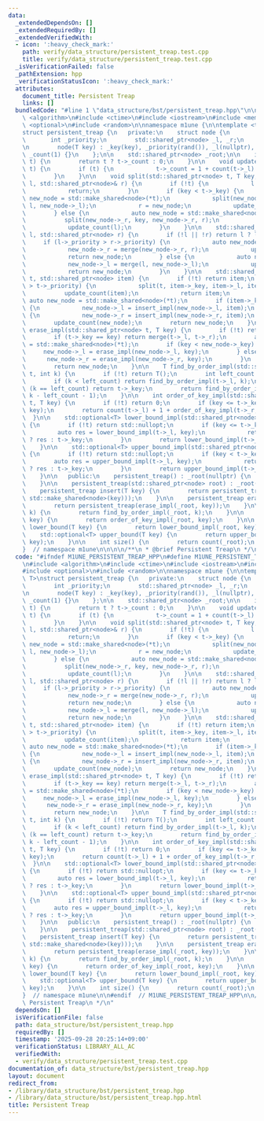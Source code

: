 ```yaml
---
data:
  _extendedDependsOn: []
  _extendedRequiredBy: []
  _extendedVerifiedWith:
  - icon: ':heavy_check_mark:'
    path: verify/data_structure/persistent_treap.test.cpp
    title: verify/data_structure/persistent_treap.test.cpp
  _isVerificationFailed: false
  _pathExtension: hpp
  _verificationStatusIcon: ':heavy_check_mark:'
  attributes:
    document_title: Persistent Treap
    links: []
  bundledCode: "#line 1 \"data_structure/bst/persistent_treap.hpp\"\n\n\n\n#include\
    \ <algorithm>\n#include <ctime>\n#include <iostream>\n#include <memory>\n#include\
    \ <optional>\n#include <random>\n\nnamespace m1une {\n\ntemplate <typename T>\n\
    struct persistent_treap {\n   private:\n    struct node {\n        T _key;\n \
    \       int _priority;\n        std::shared_ptr<node> _l, _r;\n        int _count;\n\
    \n        node(T key) : _key(key), _priority(rand()), _l(nullptr), _r(nullptr),\
    \ _count(1) {}\n    };\n\n    std::shared_ptr<node> _root;\n\n    int count(std::shared_ptr<node>\
    \ t) {\n        return t ? t->_count : 0;\n    }\n\n    void update_count(std::shared_ptr<node>\
    \ t) {\n        if (t) {\n            t->_count = 1 + count(t->_l) + count(t->_r);\n\
    \        }\n    }\n\n    void split(std::shared_ptr<node> t, T key, std::shared_ptr<node>&\
    \ l, std::shared_ptr<node>& r) {\n        if (!t) {\n            l = r = nullptr;\n\
    \            return;\n        }\n        if (key < t->_key) {\n            auto\
    \ new_node = std::make_shared<node>(*t);\n            split(new_node->_l, key,\
    \ l, new_node->_l);\n            r = new_node;\n            update_count(r);\n\
    \        } else {\n            auto new_node = std::make_shared<node>(*t);\n \
    \           split(new_node->_r, key, new_node->_r, r);\n            l = new_node;\n\
    \            update_count(l);\n        }\n    }\n\n    std::shared_ptr<node> merge(std::shared_ptr<node>\
    \ l, std::shared_ptr<node> r) {\n        if (!l || !r) return l ? l : r;\n   \
    \     if (l->_priority > r->_priority) {\n            auto new_node = std::make_shared<node>(*l);\n\
    \            new_node->_r = merge(new_node->_r, r);\n            update_count(new_node);\n\
    \            return new_node;\n        } else {\n            auto new_node = std::make_shared<node>(*r);\n\
    \            new_node->_l = merge(l, new_node->_l);\n            update_count(new_node);\n\
    \            return new_node;\n        }\n    }\n\n    std::shared_ptr<node> insert_impl(std::shared_ptr<node>\
    \ t, std::shared_ptr<node> item) {\n        if (!t) return item;\n        if (item->_priority\
    \ > t->_priority) {\n            split(t, item->_key, item->_l, item->_r);\n \
    \           update_count(item);\n            return item;\n        }\n       \
    \ auto new_node = std::make_shared<node>(*t);\n        if (item->_key < new_node->_key)\
    \ {\n            new_node->_l = insert_impl(new_node->_l, item);\n        } else\
    \ {\n            new_node->_r = insert_impl(new_node->_r, item);\n        }\n\
    \        update_count(new_node);\n        return new_node;\n    }\n\n    std::shared_ptr<node>\
    \ erase_impl(std::shared_ptr<node> t, T key) {\n        if (!t) return nullptr;\n\
    \        if (t->_key == key) return merge(t->_l, t->_r);\n        auto new_node\
    \ = std::make_shared<node>(*t);\n        if (key < new_node->_key) {\n       \
    \     new_node->_l = erase_impl(new_node->_l, key);\n        } else {\n      \
    \      new_node->_r = erase_impl(new_node->_r, key);\n        }\n        update_count(new_node);\n\
    \        return new_node;\n    }\n\n    T find_by_order_impl(std::shared_ptr<node>\
    \ t, int k) {\n        if (!t) return T();\n        int left_count = count(t->_l);\n\
    \        if (k < left_count) return find_by_order_impl(t->_l, k);\n        if\
    \ (k == left_count) return t->_key;\n        return find_by_order_impl(t->_r,\
    \ k - left_count - 1);\n    }\n\n    int order_of_key_impl(std::shared_ptr<node>\
    \ t, T key) {\n        if (!t) return 0;\n        if (key <= t->_key) return order_of_key_impl(t->_l,\
    \ key);\n        return count(t->_l) + 1 + order_of_key_impl(t->_r, key);\n  \
    \  }\n\n    std::optional<T> lower_bound_impl(std::shared_ptr<node> t, T key)\
    \ {\n        if (!t) return std::nullopt;\n        if (key <= t->_key) {\n   \
    \         auto res = lower_bound_impl(t->_l, key);\n            return res.has_value()\
    \ ? res : t->_key;\n        }\n        return lower_bound_impl(t->_r, key);\n\
    \    }\n\n    std::optional<T> upper_bound_impl(std::shared_ptr<node> t, T key)\
    \ {\n        if (!t) return std::nullopt;\n        if (key < t->_key) {\n    \
    \        auto res = upper_bound_impl(t->_l, key);\n            return res.has_value()\
    \ ? res : t->_key;\n        }\n        return upper_bound_impl(t->_r, key);\n\
    \    }\n\n   public:\n    persistent_treap() : _root(nullptr) {\n        srand(time(NULL));\n\
    \    }\n\n    persistent_treap(std::shared_ptr<node> root) : _root(root) {}\n\n\
    \    persistent_treap insert(T key) {\n        return persistent_treap(insert_impl(_root,\
    \ std::make_shared<node>(key)));\n    }\n\n    persistent_treap erase(T key) {\n\
    \        return persistent_treap(erase_impl(_root, key));\n    }\n\n    T find_by_order(int\
    \ k) {\n        return find_by_order_impl(_root, k);\n    }\n\n    int order_of_key(T\
    \ key) {\n        return order_of_key_impl(_root, key);\n    }\n\n    std::optional<T>\
    \ lower_bound(T key) {\n        return lower_bound_impl(_root, key);\n    }\n\n\
    \    std::optional<T> upper_bound(T key) {\n        return upper_bound_impl(_root,\
    \ key);\n    }\n\n    int size() {\n        return count(_root);\n    }\n};\n\n\
    }  // namespace m1une\n\n\n\n/**\n * @brief Persistent Treap\n */\n"
  code: "#ifndef M1UNE_PERSISTENT_TREAP_HPP\n#define M1UNE_PERSISTENT_TREAP_HPP 1\n\
    \n#include <algorithm>\n#include <ctime>\n#include <iostream>\n#include <memory>\n\
    #include <optional>\n#include <random>\n\nnamespace m1une {\n\ntemplate <typename\
    \ T>\nstruct persistent_treap {\n   private:\n    struct node {\n        T _key;\n\
    \        int _priority;\n        std::shared_ptr<node> _l, _r;\n        int _count;\n\
    \n        node(T key) : _key(key), _priority(rand()), _l(nullptr), _r(nullptr),\
    \ _count(1) {}\n    };\n\n    std::shared_ptr<node> _root;\n\n    int count(std::shared_ptr<node>\
    \ t) {\n        return t ? t->_count : 0;\n    }\n\n    void update_count(std::shared_ptr<node>\
    \ t) {\n        if (t) {\n            t->_count = 1 + count(t->_l) + count(t->_r);\n\
    \        }\n    }\n\n    void split(std::shared_ptr<node> t, T key, std::shared_ptr<node>&\
    \ l, std::shared_ptr<node>& r) {\n        if (!t) {\n            l = r = nullptr;\n\
    \            return;\n        }\n        if (key < t->_key) {\n            auto\
    \ new_node = std::make_shared<node>(*t);\n            split(new_node->_l, key,\
    \ l, new_node->_l);\n            r = new_node;\n            update_count(r);\n\
    \        } else {\n            auto new_node = std::make_shared<node>(*t);\n \
    \           split(new_node->_r, key, new_node->_r, r);\n            l = new_node;\n\
    \            update_count(l);\n        }\n    }\n\n    std::shared_ptr<node> merge(std::shared_ptr<node>\
    \ l, std::shared_ptr<node> r) {\n        if (!l || !r) return l ? l : r;\n   \
    \     if (l->_priority > r->_priority) {\n            auto new_node = std::make_shared<node>(*l);\n\
    \            new_node->_r = merge(new_node->_r, r);\n            update_count(new_node);\n\
    \            return new_node;\n        } else {\n            auto new_node = std::make_shared<node>(*r);\n\
    \            new_node->_l = merge(l, new_node->_l);\n            update_count(new_node);\n\
    \            return new_node;\n        }\n    }\n\n    std::shared_ptr<node> insert_impl(std::shared_ptr<node>\
    \ t, std::shared_ptr<node> item) {\n        if (!t) return item;\n        if (item->_priority\
    \ > t->_priority) {\n            split(t, item->_key, item->_l, item->_r);\n \
    \           update_count(item);\n            return item;\n        }\n       \
    \ auto new_node = std::make_shared<node>(*t);\n        if (item->_key < new_node->_key)\
    \ {\n            new_node->_l = insert_impl(new_node->_l, item);\n        } else\
    \ {\n            new_node->_r = insert_impl(new_node->_r, item);\n        }\n\
    \        update_count(new_node);\n        return new_node;\n    }\n\n    std::shared_ptr<node>\
    \ erase_impl(std::shared_ptr<node> t, T key) {\n        if (!t) return nullptr;\n\
    \        if (t->_key == key) return merge(t->_l, t->_r);\n        auto new_node\
    \ = std::make_shared<node>(*t);\n        if (key < new_node->_key) {\n       \
    \     new_node->_l = erase_impl(new_node->_l, key);\n        } else {\n      \
    \      new_node->_r = erase_impl(new_node->_r, key);\n        }\n        update_count(new_node);\n\
    \        return new_node;\n    }\n\n    T find_by_order_impl(std::shared_ptr<node>\
    \ t, int k) {\n        if (!t) return T();\n        int left_count = count(t->_l);\n\
    \        if (k < left_count) return find_by_order_impl(t->_l, k);\n        if\
    \ (k == left_count) return t->_key;\n        return find_by_order_impl(t->_r,\
    \ k - left_count - 1);\n    }\n\n    int order_of_key_impl(std::shared_ptr<node>\
    \ t, T key) {\n        if (!t) return 0;\n        if (key <= t->_key) return order_of_key_impl(t->_l,\
    \ key);\n        return count(t->_l) + 1 + order_of_key_impl(t->_r, key);\n  \
    \  }\n\n    std::optional<T> lower_bound_impl(std::shared_ptr<node> t, T key)\
    \ {\n        if (!t) return std::nullopt;\n        if (key <= t->_key) {\n   \
    \         auto res = lower_bound_impl(t->_l, key);\n            return res.has_value()\
    \ ? res : t->_key;\n        }\n        return lower_bound_impl(t->_r, key);\n\
    \    }\n\n    std::optional<T> upper_bound_impl(std::shared_ptr<node> t, T key)\
    \ {\n        if (!t) return std::nullopt;\n        if (key < t->_key) {\n    \
    \        auto res = upper_bound_impl(t->_l, key);\n            return res.has_value()\
    \ ? res : t->_key;\n        }\n        return upper_bound_impl(t->_r, key);\n\
    \    }\n\n   public:\n    persistent_treap() : _root(nullptr) {\n        srand(time(NULL));\n\
    \    }\n\n    persistent_treap(std::shared_ptr<node> root) : _root(root) {}\n\n\
    \    persistent_treap insert(T key) {\n        return persistent_treap(insert_impl(_root,\
    \ std::make_shared<node>(key)));\n    }\n\n    persistent_treap erase(T key) {\n\
    \        return persistent_treap(erase_impl(_root, key));\n    }\n\n    T find_by_order(int\
    \ k) {\n        return find_by_order_impl(_root, k);\n    }\n\n    int order_of_key(T\
    \ key) {\n        return order_of_key_impl(_root, key);\n    }\n\n    std::optional<T>\
    \ lower_bound(T key) {\n        return lower_bound_impl(_root, key);\n    }\n\n\
    \    std::optional<T> upper_bound(T key) {\n        return upper_bound_impl(_root,\
    \ key);\n    }\n\n    int size() {\n        return count(_root);\n    }\n};\n\n\
    }  // namespace m1une\n\n#endif  // M1UNE_PERSISTENT_TREAP_HPP\n\n/**\n * @brief\
    \ Persistent Treap\n */\n"
  dependsOn: []
  isVerificationFile: false
  path: data_structure/bst/persistent_treap.hpp
  requiredBy: []
  timestamp: '2025-09-28 20:25:14+09:00'
  verificationStatus: LIBRARY_ALL_AC
  verifiedWith:
  - verify/data_structure/persistent_treap.test.cpp
documentation_of: data_structure/bst/persistent_treap.hpp
layout: document
redirect_from:
- /library/data_structure/bst/persistent_treap.hpp
- /library/data_structure/bst/persistent_treap.hpp.html
title: Persistent Treap
---
```

